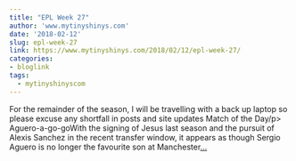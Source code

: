 ```yaml
---
title: "EPL Week 27"
author: 'www.mytinyshinys.com'
date: '2018-02-12'
slug: epl-week-27
link: https://www.mytinyshinys.com/2018/02/12/epl-week-27/
categories:
- bloglink
tags:
  - mytinyshinyscom
---
```


For the remainder of the season, I will be travelling with a back up laptop so please excuse any shortfall in posts and site updates Match of the Day/p> Aguero-a-go-goWith the signing of Jesus last season and the pursuit of Alexis Sanchez in the recent transfer window, it appears as though Sergio Aguero is no longer the favourite son at Manchester[... <i class="fas fa-external-link-alt"></i>](https://www.mytinyshinys.com/2018/02/12/epl-week-27/)

